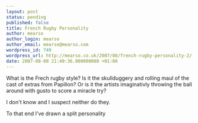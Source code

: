 ```yaml
---
layout: post
status: pending
published: false
title: French Rugby Personality
author: mearso
author_login: mearso
author_email: mearso@mearso.com
wordpress_id: 749
wordpress_url: http://mearso.co.uk/2007/08/french-rugby-personality-2/
date: 2007-08-08 21:49:36.000000000 +01:00
---
```

What is the Frech rugby style? Is it the skullduggery and rolling maul of the cast of extras from Papillon? Or is it the artists imaginativly throwing the ball around with gusto to score a miracle try?

I don't know and I suspect neither do they.

To that end I've drawn a split personality
